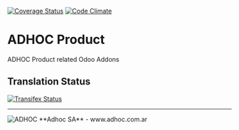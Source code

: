 [![Coverage Status](https://coveralls.io/repos/ingadhoc/product/badge.png?branch=15.0)](https://coveralls.io/r/ingadhoc/product?branch=15.0)
[![Code Climate](https://codeclimate.com/github/ingadhoc/product/badges/gpa.svg)](https://codeclimate.com/github/ingadhoc/product)

# ADHOC Product

ADHOC Product related Odoo Addons

[//]: # (addons)
[//]: # (end addons)

Translation Status
------------------
[![Transifex Status](https://www.transifex.com/projects/p/ingadhoc-product-15-0/chart/image_png)](https://www.transifex.com/projects/p/ingadhoc-product-15-0)

----

<img alt="ADHOC" src="http://fotos.subefotos.com/83fed853c1e15a8023b86b2b22d6145bo.png" />
**Adhoc SA** - www.adhoc.com.ar
